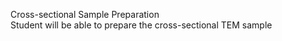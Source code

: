 Cross-sectional Sample Preparation<br>
Student will be able to prepare the cross-sectional TEM sample 